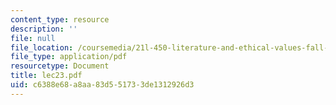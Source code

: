 ```yaml
---
content_type: resource
description: ''
file: null
file_location: /coursemedia/21l-450-literature-and-ethical-values-fall-2002/c6388e68a8aa83d551733de1312926d3_lec23.pdf
file_type: application/pdf
resourcetype: Document
title: lec23.pdf
uid: c6388e68-a8aa-83d5-5173-3de1312926d3
---
```

